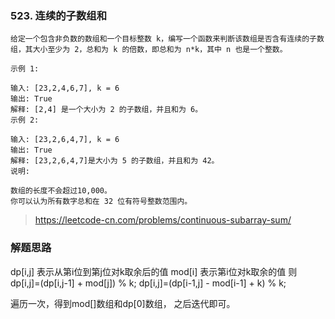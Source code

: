 ### 523. 连续的子数组和
```
给定一个包含非负数的数组和一个目标整数 k，编写一个函数来判断该数组是否含有连续的子数组，其大小至少为 2，总和为 k 的倍数，即总和为 n*k，其中 n 也是一个整数。

示例 1:

输入: [23,2,4,6,7], k = 6
输出: True
解释: [2,4] 是一个大小为 2 的子数组，并且和为 6。
示例 2:

输入: [23,2,6,4,7], k = 6
输出: True
解释: [23,2,6,4,7]是大小为 5 的子数组，并且和为 42。
说明:

数组的长度不会超过10,000。
你可以认为所有数字总和在 32 位有符号整数范围内。
```
> https://leetcode-cn.com/problems/continuous-subarray-sum/

### 解题思路
dp[i,j] 表示从第i位到第j位对k取余后的值
mod[i]  表示第i位对k取余的值
则
dp[i,j]=(dp[i,j-1] + mod[j]) % k;
dp[i,j]=(dp[i-1,j] - mod[i-1] + k) % k;

遍历一次，得到mod[]数组和dp[0]数组，
之后迭代即可。